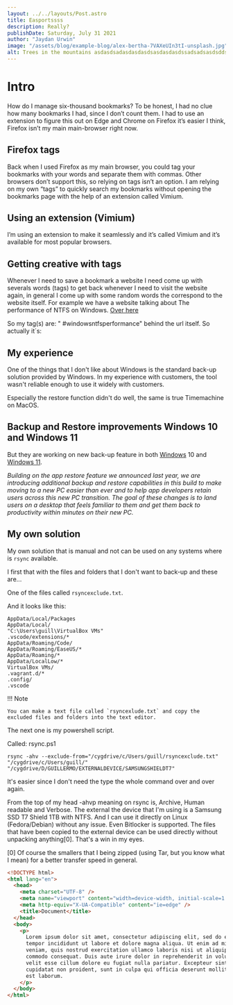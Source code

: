 ```yaml
---
layout: ../../layouts/Post.astro
title: Easportssss
description: Really?
publishDate: Saturday, July 31 2021
author: "Jaydan Urwin"
image: "/assets/blog/example-blog/alex-bertha-7VAXeUIn3tI-unsplash.jpg"
alt: Trees in the mountains asdasdsadasdasdasdsasdasdasdssadsadsasdsddsdddddddddddddd
---
```


# Intro

<!-- <video controls width="250">
  <source src="/src/images_and_videos/uhuh.mp4" type="video/mp4" /> -->

How do I manage six-thousand bookmarks? To be honest, I had no clue how many bookmarks I had, since I don’t count them. I had to use an extension to figure this out on Edge and Chrome on Firefox it’s easier I think, Firefox isn’t my main main-browser right now.

## Firefox tags

Back when I used Firefox as my main browser, you could tag your bookmarks with your words and separate them with commas. Other browsers don’t support this, so relying on tags isn’t an option.
I am relying on my own “tags” to quickly search my bookmarks without opening the bookmarks page with the help of an extension called Vimium.

## Using an extension (Vimium)

I’m using an extension to make it seamlessly and it’s called Vimium and it’s available for most popular browsers.

## Getting creative with tags

Whenever I need to save a bookmark a website I need come up with severals words (tags) to get back whenever I need to visit the website again, in general I come up with some random words the correspond to the website itself. For example we have a website talking about The performance of NTFS on Windows. [Over here](https://github.com/Microsoft/WSL/issues/873#issuecomment-425272829)

So my tag(s) are: " #windowsntfsperformance" behind the url itself. So actually it´s:

## My experience

One of the things that I don't like about Windows is the standard back-up solution provided by Windows.
In my experience with customers, the tool wasn't reliable enough to use it widely with customers.

Especially the restore function didn't do well, the same is true Timemachine on MacOS.

## Backup and Restore improvements Windows 10 and Windows 11

But they are working on new back-up feature in both [Windows](https://twitter.com/PhantomOfEarth/status/1690143092224266244?s=20) 10 and [Windows 11](https://blogs.windows.com/windows-insider/2023/05/24/announcing-windows-11-insider-preview-build-23466/).

_Building on the app restore feature we announced last year, we are introducing additional backup and restore capabilities in this build to make moving to a new PC easier than ever and to help app developers retain users across this new PC transition. The goal of these changes is to land users on a desktop that feels familiar to them and get them back to productivity within minutes on their new PC._

## My own solution

My own solution that is manual and not can be used on any systems where is `rsync` available.

I first that with the files and folders that I don't want to back-up and these are...

One of the files called `rsyncexclude.txt`.

And it looks like this:

```
AppData/Local/Packages
AppData/Local/
"C:\Users\guill\VirtualBox VMs"
.vscode/extensions/*
AppData/Roaming/Code/
AppData/Roaming/EaseUS/*
AppData/Roaming/*
AppData/LocalLow/*
VirtualBox VMs/
.vagrant.d/*
.config/
.vscode
```

!!! Note

    You can make a text file called `rsyncexlude.txt` and copy the excluded files and folders into the text editor.

The next one is my powershell script.

Called: rsync.ps1

```
rsync -ahv --exclude-from="/cygdrive/c/Users/guill/rsyncexclude.txt" "/cygdrive/c/Users/guill/" "/cygdrive/D/GUILLERMO/EXTERNALDEVICE/SAMSUNGSHIELDT7"
```

It's easier since I don't need the type the whole command over and over again.

From the top of my head -ahvp meaning on rsync is, Archive, Human readable and Verbose.
The external the device that I'm using is a Samsung SSD T7 Shield 1TB with NTFS.
And I can use it directly on Linux (Fedora/Debian) without any issue. Even Bitlocker is supported.
The files that have been copied to the external device can be used directly without unpacking anything[0].
That's a win in my eyes.

[0] Of course the smallers that I being zipped (using Tar, but you know what I mean) for a better transfer speed in general.

```html
<!DOCTYPE html>
<html lang="en">
  <head>
    <meta charset="UTF-8" />
    <meta name="viewport" content="width=device-width, initial-scale=1.0" />
    <meta http-equiv="X-UA-Compatible" content="ie=edge" />
    <title>Document</title>
  </head>
  <body>
    <p>
      Lorem ipsum dolor sit amet, consectetur adipiscing elit, sed do eiusmod
      tempor incididunt ut labore et dolore magna aliqua. Ut enim ad minim
      veniam, quis nostrud exercitation ullamco laboris nisi ut aliquip ex ea
      commodo consequat. Duis aute irure dolor in reprehenderit in voluptate
      velit esse cillum dolore eu fugiat nulla pariatur. Excepteur sint occaecat
      cupidatat non proident, sunt in culpa qui officia deserunt mollit anim id
      est laborum.
    </p>
  </body>
</html>
```
